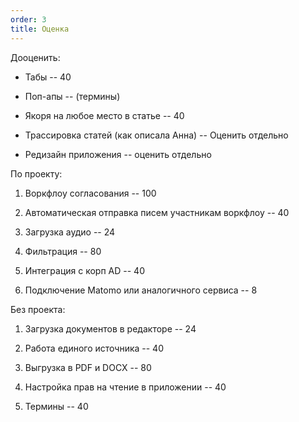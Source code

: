 ```yaml
---
order: 3
title: Оценка
---
```


Дооценить:

-  Табы -- 40

-  Поп-апы -- (термины)

-  Якоря на любое место в статье -- 40

-  Трассировка статей (как описала Анна) -- Оценить отдельно

-  Редизайн приложения -- оценить отдельно

По проекту:

1. Воркфлоу согласования -- 100

2. Автоматическая отправка писем участникам воркфлоу -- 40

3. Загрузка аудио -- 24

4. Фильтрация -- 80

5. Интеграция с корп AD -- 40

6. Подключение Matomo или аналогичного сервиса -- 8

Без проекта:

1. Загрузка документов в редакторе -- 24

2. Работа единого источника -- 40

3. Выгрузка в PDF и DOCX -- 80

4. Настройка прав на чтение в приложении -- 40

5. Термины -- 40